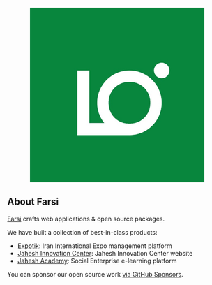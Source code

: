 <p align="center">
    <a href="https://farsi.dev" target="_blank">
        <img
            src="https://github.com/farsidev/.github/blob/master/docs/images/farsi.jpg?raw=true"
            width="400"
        >
    </a>
</p>

## About Farsi
[Farsi](https://farsi.dev) crafts web applications & open source packages.

We have built a collection of best-in-class products:

- [Expotik](https://expotik.ir): Iran International Expo management platform
- [Jahesh Innovation Center](https://jahesh.co): Jahesh Innovation Center website
- [Jahesh Academy](https://jahesh.academy): Social Enterprise e-learning platform

You can sponsor our open source work [via GitHub Sponsors](https://github.com/sponsors/farsidev).
